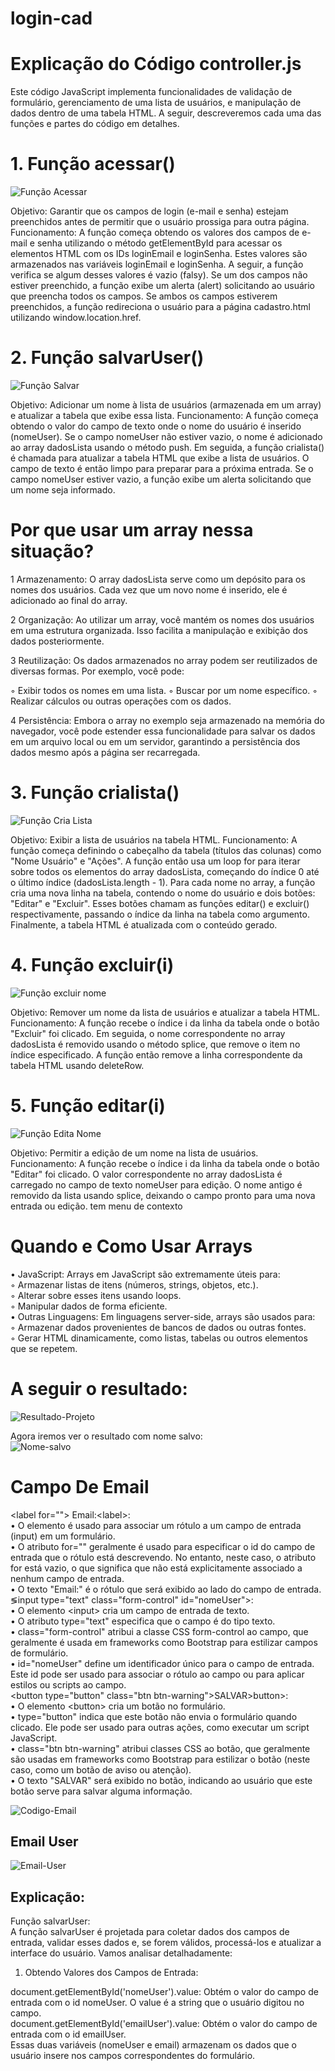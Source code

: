 # login-cad
 

# Explicação do Código controller.js
Este código JavaScript implementa funcionalidades de validação de formulário, gerenciamento de uma lista de usuários, e manipulação de dados dentro de uma tabela HTML. A seguir, descreveremos cada uma das funções e partes do código em detalhes.

# 1. Função acessar()  
![Função Acessar](img/funcao-acessar.png)

Objetivo: Garantir que os campos de login (e-mail e senha) estejam preenchidos antes de permitir que o usuário prossiga para outra página.
Funcionamento:
A função começa obtendo os valores dos campos de e-mail e senha utilizando o método getElementById para acessar os elementos HTML com os IDs loginEmail e loginSenha.
Estes valores são armazenados nas variáveis loginEmail e loginSenha.
A seguir, a função verifica se algum desses valores é vazio (falsy). Se um dos campos não estiver preenchido, a função exibe um alerta (alert) solicitando ao usuário que preencha todos os campos.
Se ambos os campos estiverem preenchidos, a função redireciona o usuário para a página cadastro.html utilizando window.location.href.

# 2. Função salvarUser()  
![Função Salvar](img/funcao_SalvarUsuario.png)

Objetivo: Adicionar um nome à lista de usuários (armazenada em um array) e atualizar a tabela que exibe essa lista.
Funcionamento:
A função começa obtendo o valor do campo de texto onde o nome do usuário é inserido (nomeUser).
Se o campo nomeUser não estiver vazio, o nome é adicionado ao array dadosLista usando o método push.
Em seguida, a função crialista() é chamada para atualizar a tabela HTML que exibe a lista de usuários.
O campo de texto é então limpo para preparar para a próxima entrada.
Se o campo nomeUser estiver vazio, a função exibe um alerta solicitando que um nome seja informado.  

# Por que usar um array nessa situação?
1 Armazenamento: O array dadosLista serve como um depósito para os nomes dos usuários. Cada vez que um novo nome é inserido, ele é adicionado ao final do array.    

2 Organização: Ao utilizar um array, você mantém os nomes dos usuários em uma estrutura organizada. Isso facilita a manipulação e exibição dos dados posteriormente.

3 Reutilização: Os dados armazenados no array podem ser reutilizados de diversas formas. Por exemplo, você pode:  

◦ Exibir todos os nomes em uma lista.
◦ Buscar por um nome específico.
◦ Realizar cálculos ou outras operações com os dados.

4 Persistência: Embora o array no exemplo seja armazenado na memória do navegador, você pode estender essa funcionalidade para salvar os dados em um arquivo local ou em um servidor, garantindo a persistência dos dados mesmo após a página ser recarregada.

# 3. Função crialista()  
![Função Cria Lista](img/funcao-Crialista.png)

Objetivo: Exibir a lista de usuários na tabela HTML.
Funcionamento:
A função começa definindo o cabeçalho da tabela (títulos das colunas) como "Nome Usuário" e "Ações".
A função então usa um loop for para iterar sobre todos os elementos do array dadosLista, começando do índice 0 até o último índice (dadosLista.length - 1).
Para cada nome no array, a função cria uma nova linha na tabela, contendo o nome do usuário e dois botões: "Editar" e "Excluir". Esses botões chamam as funções editar() e excluir() respectivamente, passando o índice da linha na tabela como argumento.
Finalmente, a tabela HTML é atualizada com o conteúdo gerado.

# 4. Função excluir(i)  
![Função excluir nome](img/funcao-ExcluirNome.png)

Objetivo: Remover um nome da lista de usuários e atualizar a tabela HTML.
Funcionamento:
A função recebe o índice i da linha da tabela onde o botão "Excluir" foi clicado.
Em seguida, o nome correspondente no array dadosLista é removido usando o método splice, que remove o item no índice especificado.
A função então remove a linha correspondente da tabela HTML usando deleteRow.

# 5. Função editar(i)  
![Função Edita Nome](img/funcao-EditarNome.png)

Objetivo: Permitir a edição de um nome na lista de usuários.
Funcionamento:
A função recebe o índice i da linha da tabela onde o botão "Editar" foi clicado.
O valor correspondente no array dadosLista é carregado no campo de texto nomeUser para edição.
O nome antigo é removido da lista usando splice, deixando o campo pronto para uma nova entrada ou edição.
tem menu de contexto

# Quando e Como Usar Arrays
• JavaScript: Arrays em JavaScript são extremamente úteis para:  
◦ Armazenar listas de itens (números, strings, objetos, etc.).  
◦ Alterar sobre esses itens usando loops.  
◦ Manipular dados de forma eficiente.  
• Outras Linguagens: Em linguagens server-side, arrays são usados para:  
◦ Armazenar dados provenientes de bancos de dados ou outras fontes.  
◦ Gerar HTML dinamicamente, como listas, tabelas ou outros elementos que se repetem.

# A seguir o resultado:  
![Resultado-Projeto](img/Resultado-Projeto.png)

Agora iremos ver o resultado com nome salvo:  
![Nome-salvo](img/Nome-Salvo.png) 

# Campo De Email

&lt;label for=""&gt; Email:&lt;label&gt;:  
• O elemento <label> é usado para associar um rótulo a um campo de entrada (input) em um formulário.  
• O atributo for="" geralmente é usado para especificar o id do campo de entrada que o rótulo está   descrevendo. No entanto, neste caso, o atributo for está vazio, o que significa que não está explicitamente associado a nenhum campo de entrada.  
• O texto "Email:" é o rótulo que será exibido ao lado do campo de entrada.  
&lg;input type="text" class="form-control" id="nomeUser"&gt;:  
• O elemento &lt;input&gt; cria um campo de entrada de texto.  
• O atributo type="text" especifica que o campo é do tipo texto.  
• class="form-control" atribui a classe CSS form-control ao campo, que geralmente é usada em frameworks como Bootstrap para estilizar campos de formulário.  
• id="nomeUser" define um identificador único para o campo de entrada. Este id pode ser usado para associar o rótulo ao campo ou para aplicar estilos ou scripts ao campo.  
&lt;button type="button" class="btn btn-warning"&gt;SALVAR&gt;button&gt;:  
• O elemento &lt;button&gt; cria um botão no formulário.  
• type="button" indica que este botão não envia o formulário quando clicado. Ele pode ser usado para outras ações, como executar um script JavaScript.  
• class="btn btn-warning" atribui classes CSS ao botão, que geralmente são usadas em frameworks como Bootstrap para estilizar o botão (neste caso, como um botão de aviso ou atenção).  
• O texto "SALVAR" será exibido no botão, indicando ao usuário que este botão serve para salvar alguma informação.  

![Codigo-Email](img/Codigo-Email.png)

## Email User

![Email-User](img/email.user.png)

## Explicação:
 Função salvarUser:  
A função salvarUser é projetada para coletar dados dos campos de entrada, validar esses dados e, se forem válidos, processá-los e atualizar a interface do usuário. Vamos analisar detalhadamente:

1. Obtendo Valores dos Campos de Entrada:  

document.getElementById('nomeUser').value: Obtém o valor do campo de entrada com o id nomeUser. O value é a string que o usuário digitou no campo.  
document.getElementById('emailUser').value: Obtém o valor do campo de entrada com o id emailUser.  
Essas duas variáveis (nomeUser e email) armazenam os dados que o usuário insere nos campos correspondentes do formulário.  

